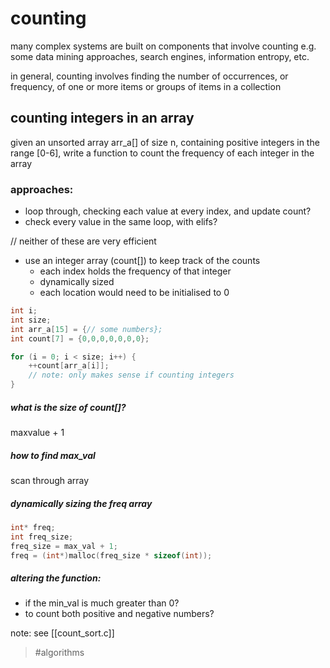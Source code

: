 # counting
many complex systems are built on components that involve counting
e.g. some data mining approaches, search engines, information entropy, etc.

in general, counting involves finding the number of occurrences, or frequency, of one or more items or groups of items in a collection

## counting integers in an array
given an unsorted array arr_a[] of size n, containing positive integers in the range \[0-6], write a function to count the frequency of each integer in the array

### approaches:
- loop through, checking each value at every index, and update count?
- check every value in the same loop, with elifs?

// neither of these are very efficient
- use an integer array (count[]) to keep track of the counts
	- each index holds the frequency of that integer
	- dynamically sized
	 - each location would need to be initialised to 0

```c
int i;
int size;
int arr_a[15] = {// some numbers};
int count[7] = {0,0,0,0,0,0,0};

for (i = 0; i < size; i++) {
    ++count[arr_a[i]];      
    // note: only makes sense if counting integers
}
```
##### what is the size of count[]?
maxvalue + 1

##### how to find max_val
scan through array

##### dynamically sizing the freq array
```c
int* freq;
int freq_size;
freq_size = max_val + 1;
freq = (int*)malloc(freq_size * sizeof(int));
```

##### altering the function:
- if the min_val is much greater than 0?
- to count both positive and negative numbers?

note: see [[count_sort.c]]

> #algorithms 